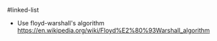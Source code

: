 #linked-list 
- Use floyd-warshall's algorithm https://en.wikipedia.org/wiki/Floyd%E2%80%93Warshall_algorithm